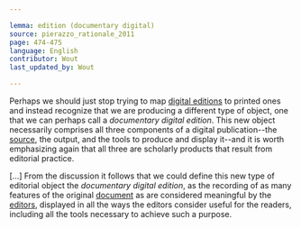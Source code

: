 ```yaml
---

lemma: edition (documentary digital)
source: pierazzo_rationale_2011
page: 474-475
language: English
contributor: Wout
last_updated_by: Wout

---
```


Perhaps we should just stop trying to map [digital editions](editionDigital.html) to printed ones and instead recognize that we are producing a different type of object, one that we can perhaps call a _documentary digital edition_. This new object necessarily comprises all three components of a digital publication--the [source](textSource.html), the output, and the tools to produce and display it--and it is worth emphasizing again that all three are scholarly products that result from editorial practice.

[...] From the discussion it follows that we could define this new type of editorial object the _documentary digital edition_, as the recording of as many features of the original [document](document.html) as are considered meaningful by the [editors](editorScholarly.html), displayed in all the ways the editors consider useful for the readers, including all the tools necessary to achieve such a purpose.
